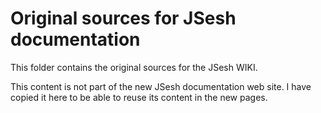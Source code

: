 # Original sources for JSesh documentation

This folder contains the original sources for the JSesh WIKI.

This content is not part of the new JSesh documentation web site. I have copied it here to be able to reuse its content in the new pages.

